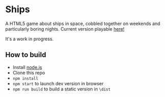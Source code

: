 # Ships

A HTML5 game about ships in space, cobbled together on weekends and particularly boring nights. Current version playable [here!](http://themartin.github.io/ships/)

It's a work in progress.

## How to build

* Install [node.js](https://nodejs.org/)
* Clone this repo
* `npm install`
* `npm start` to launch dev version in browser
* `npm run build` to build a static version in `\dist`